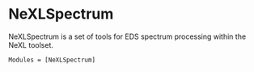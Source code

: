 # NeXLSpectrum

NeXLSpectrum is a set of tools for EDS spectrum processing within the NeXL toolset.

```@autodocs
Modules = [NeXLSpectrum]
```
